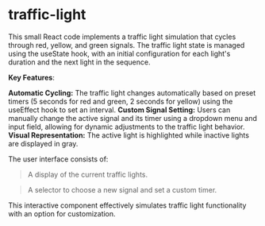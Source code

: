 # traffic-light

This small React code implements a traffic light simulation that cycles through red, yellow, and green signals. The traffic light state is managed using the useState hook, with an initial configuration for each light's duration and the next light in the sequence.

**Key Features**:

**Automatic Cycling:** The traffic light changes automatically based on preset timers (5 seconds for red and green, 2 seconds for yellow) using the useEffect hook to set an interval.
**Custom Signal Setting:** Users can manually change the active signal and its timer using a dropdown menu and input field, allowing for dynamic adjustments to the traffic light behavior.
**Visual Representation:** The active light is highlighted while inactive lights are displayed in gray.

The user interface consists of:

> A display of the current traffic lights.

> A selector to choose a new signal and set a custom timer.

This interactive component effectively simulates traffic light functionality with an option for customization.
